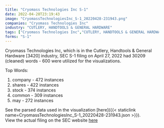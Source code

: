 ```yaml
---
title: "Cryomass Technologies Inc S-1"
date: 2022-04-28T23:19:43
image: "CryomassTechnologiesInc_S-1_20220428-231943.png"
companies: "Cryomass Technologies Inc"
industry: "CUTLERY, HANDTOOLS & GENERAL HARDWARE"
tags: ["Cryomass Technologies Inc","CUTLERY, HANDTOOLS & GENERAL HARDWARE","04-27-2022","S-1"]
forms: "S-1"
---
```

Cryomass Technologies Inc, which is in the Cutlery, Handtools & General Hardware [3420] industry, SEC S-1 filing on April 27, 2022 had 30209 (cleaned) words - 600 were utilized for the visualizations.

Top Words:
1. company - 472 instances
2. shares - 422 instances
3. stock - 374 instances
4. common - 309 instances
5. may - 272 instances


See the parsed data used in the visualization [here]({{< staticlink name=CryomassTechnologiesInc_S-1_20220428-231943.json >}}).  
View the actual filing on the SEC website [here](https://www.sec.gov/Archives/edgar/data/1533030/0001213900-22-021966.txt)